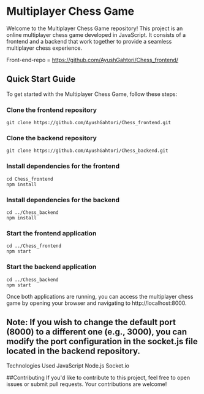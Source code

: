 # Multiplayer Chess Game

Welcome to the Multiplayer Chess Game repository! This project is an online multiplayer chess game developed in JavaScript. It consists of a frontend and a backend that work together to provide a seamless multiplayer chess experience.

Front-end-repo = https://github.com/AyushGahtori/Chess_frontend/

## Quick Start Guide

To get started with the Multiplayer Chess Game, follow these steps:


### Clone the frontend repository
```
git clone https://github.com/AyushGahtori/Chess_frontend.git
```
### Clone the backend repository
```
git clone https://github.com/AyushGahtori/Chess_backend.git
```
### Install dependencies for the frontend
```
cd Chess_frontend
npm install
```
### Install dependencies for the backend
```
cd ../Chess_backend
npm install
```
### Start the frontend application
```
cd ../Chess_frontend
npm start
```
### Start the backend application
```
cd ../Chess_backend
npm start
```
Once both applications are running, you can access the multiplayer chess game by opening your browser and navigating to http://localhost:8000.

## Note: If you wish to change the default port (8000) to a different one (e.g., 3000), you can modify the port configuration in the socket.js file located in the backend repository.

Technologies Used
JavaScript
Node.js
Socket.io

##Contributing
If you'd like to contribute to this project, feel free to open issues or submit pull requests. Your contributions are welcome!
